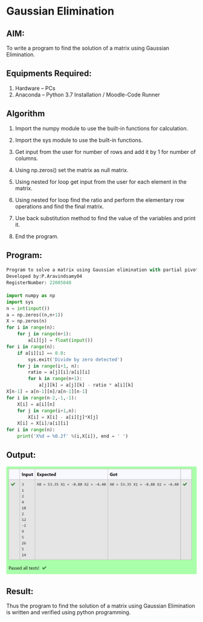 # Gaussian Elimination

## AIM:
To write a program to find the solution of a matrix using Gaussian Elimination.

## Equipments Required:
1. Hardware – PCs
2. Anaconda – Python 3.7 Installation / Moodle-Code Runner

## Algorithm
1. Import the numpy module to use the built-in functions for calculation.

2. Import the sys module to use the built-in functions.

3. Get input from the user for number of rows and add it by 1 for number of columns.

4. Using np.zeros() set the matrix as null matrix.

5. Using nested for loop get input from the user for each element in the matrix.

6. Using nested for loop find the ratio and perform the elementary row operations and find the final matrix.

7. Use back substitution method to find the value of the variables and print it.

8. End the program.


## Program:
```python
Program to solve a matrix using Gaussian elimination with partial pivoting.
Developed by:P.Aravindsamy04
RegisterNumber: 22005040

import numpy as np
import sys
n = int(input())
a = np.zeros((n,n+1))
X = np.zeros(n)
for i in range(n):
    for j in range(n+1):
        a[i][j] = float(input())
for i in range(n):
    if a[i][i] == 0.0:
        sys.exit('Divide by zero detected')
    for j in range(i+1, n):
        ratio = a[j][i]/a[i][i]
        for k in range(n+1):
            a[j][k] = a[j][k] - ratio * a[i][k]
X[n-1] = a[n-1][n]/a[n-1][n-1]
for i in range(n-2,-1,-1):
    X[i] = a[i][n]
    for j in range(i+1,n):
        X[i] = X[i] - a[i][j]*X[j]
    X[i] = X[i]/a[i][i]
for i in range(n):
    print('X%d = %0.2f' %(i,X[i]), end = ' ')

```

## Output:
![gaussian elimination](/147243242-68344443-b441-43f5-9ccd-ecad2ce434d3.png)


## Result:
Thus the program to find the solution of a matrix using Gaussian Elimination is written and verified using python programming.

